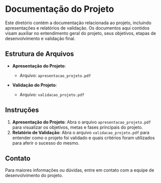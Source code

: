 # Documentação do Projeto

Este diretório contém a documentação relacionada ao projeto, incluindo apresentações e relatórios de validação. Os documentos aqui contidos visam auxiliar no entendimento geral do projeto, seus objetivos, etapas de desenvolvimento e validação final.

## Estrutura de Arquivos

- **Apresentação do Projeto**: 
  - Arquivo: `apresentacao_projeto.pdf`
  
- **Validação do Projeto**: 
  - Arquivo: `validacao_projeto.pdf`

## Instruções

1. **Apresentação do Projeto**: Abra o arquivo `apresentacao_projeto.pdf` para visualizar os objetivos, metas e fases principais do projeto.
2. **Relatório de Validação**: Abra o arquivo `validacao_projeto.pdf` para entender como o projeto foi validado e quais critérios foram utilizados para aferir o sucesso do mesmo.

## Contato

Para maiores informações ou dúvidas, entre em contato com a equipe de desenvolvimento do projeto.


